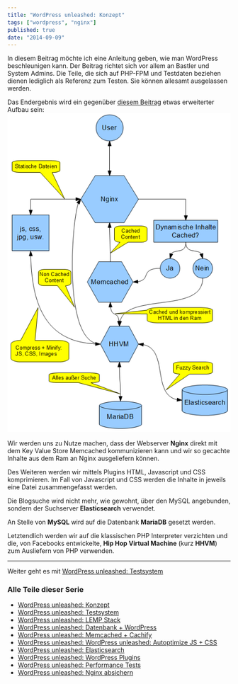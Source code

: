 ```yaml
---
title: "WordPress unleashed: Konzept"
tags: ["wordpress", "nginx"]
published: true
date: "2014-09-09"
---
```


In diesem Beitrag möchte ich eine Anleitung geben, wie man WordPress beschleunigen kann. Der Beitrag richtet sich vor allem an Bastler und System Admins. Die Teile, die sich auf PHP-FPM und Testdaten beziehen dienen lediglich als Referenz zum Testen. Sie können allesamt ausgelassen werden.

Das Endergebnis wird ein gegenüber [diesem Beitrag](/mehr-speed-fuer-wordpress-mittels-fullpage-caching-mit-nginx-und-memcached/ "Mehr Speed für WordPress mittels Fullpage Caching mit Nginx und Memcached") etwas erweiterter Aufbau sein:  
![wordpress](./wordpress.png)

Wir werden uns zu Nutze machen, dass der Webserver **Nginx** direkt mit dem Key Value Store Memcached kommunizieren kann und wir so gecachte Inhalte aus dem Ram an Nginx ausgeliefern können.

Des Weiteren werden wir mittels Plugins HTML, Javascript und CSS komprimieren. Im Fall von Javascript und CSS werden die Inhalte in jeweils eine Datei zusammengefasst werden.

Die Blogsuche wird nicht mehr, wie gewohnt, über den MySQL angebunden, sondern der Suchserver **Elasticsearch** verwendet.

An Stelle von **MySQL** wird auf die Datenbank **MariaDB** gesetzt werden.

Letztendlich werden wir auf die klassischen PHP Interpreter verzichten und die, von Facebooks entwickelte, **Hip Hop Virtual Machine** (kurz **HHVM**) zum Ausliefern von PHP verwenden.

___
Weiter geht es mit [WordPress unleashed: Testsystem](/wordpress-unleashed-testsystem/ "Wordpress unleashed: Testsystem")

### Alle Teile dieser Serie

- [WordPress unleashed: Konzept](/wordpress-unleashed-konzept/ "Wordpress unleashed: Konzept")
- [WordPress unleashed: Testsystem](/wordpress-unleashed-testsystem/ "Wordpress unleashed: Testsystem")
- [WordPress unleashed: LEMP Stack](/wordpress-unleashed-lemp-stack/ "Wordpress unleashed: LEMP Stack")
- [WordPress unleashed: Datenbank + WordPress](/wordpress-unleashed-datenbank-wordpress/ "Wordpress unleashed: Datenbank + WordPress")
- [WordPress unleashed: Memcached + Cachify](/wordpress-unleashed-memcached-cachify/ "Wordpress unleashed: Memcached + Cachify")
- [WordPress unleashed: WordPress unleashed: Autoptimize JS + CSS](/wordpress-unleashed-autoptimize-js-css/ "Wordpress unleashed: WordPress unleashed: Autoptimize JS + CSS")
- [WordPress unleashed: Elasticsearch](/wordpress-unleashed-elasticsearch/ "Wordpress unleashed: Elasticsearch")
- [WordPress unleashed: WordPress Plugins](/wordpress-unleashed-wordpress-plugins/ "Wordpress unleashed: WordPress Plugins")
- [WordPress unleashed: Performance Tests](/wordpress-unleashed-performance-tests/ "Wordpress unleashed: Performance Tests")
- [WordPress unleashed: Nginx absichern](/wordpress-unleashed-nginx-absichern/ "Wordpress unleashed: Nginx absichern")

